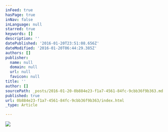 ```yaml
---
inFeed: true
hasPage: true
inNav: false
inLanguage: null
starred: true
keywords: []
description: ''
datePublished: '2016-01-20T23:51:08.656Z'
dateModified: '2016-01-20T06:44:29.385Z'
authors: []
publisher:
  name: null
  domain: null
  url: null
  favicon: null
title: ''
author: []
sourcePath: _posts/2016-01-20-0b884e23-f1a7-4561-84fc-9cbb36f9b363.md
published: true
url: 0b884e23-f1a7-4561-84fc-9cbb36f9b363/index.html
_type: Article

---
```

![](https://the-grid-user-content.s3-us-west-2.amazonaws.com/20eb0923-11ef-4db8-9e01-98d65538c15a.jpg)